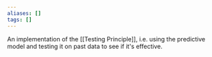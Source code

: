 ```yaml
---
aliases: []
tags: []
---
```

An implementation of the [[Testing Principle]], i.e. using the predictive model and testing it on past data to see if it's effective.
